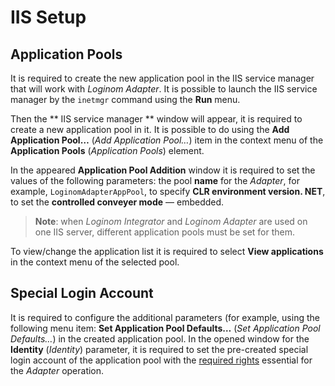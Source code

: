 # IIS Setup

## Application Pools

It is required to create the new application pool in the IIS service manager that will work with *Loginom Adapter*. It is possible to launch the IIS service manager by the `inetmgr` command using the **Run** menu.

Then the ** IIS service manager ** window will appear, it is required to create a new application pool in it. It is possible to do using the **Add Application Pool…** (*Add Application Pool…*) item in the context menu of the **Application Pools** (*Application Pools*) element.

In the appeared **Application Pool Addition** window it is required to set the values of the following parameters: the pool **name** for the *Adapter*, for example, `LoginomAdapterAppPool`, to specify **CLR environment version. NET**, to set the **controlled conveyer mode** — embedded.

> **Note**: when *Loginom Integrator* and *Loginom Adapter* are used on one IIS server, different application pools must be set for them.

To view/change the application list it is required to select **View applications** in the context menu of the selected pool.

## Special Login Account

It is required to configure the additional parameters (for example, using the following menu item: **Set Application Pool Defaults…** (*Set Application Pool Defaults…*) in the created application pool. In the opened window for the **Identity** (*Identity*) parameter, it is required to set the pre-created special login account of the application pool with the [required rights](./special-user.md#neobkhodimye-prava) essential for the *Adapter* operation.
